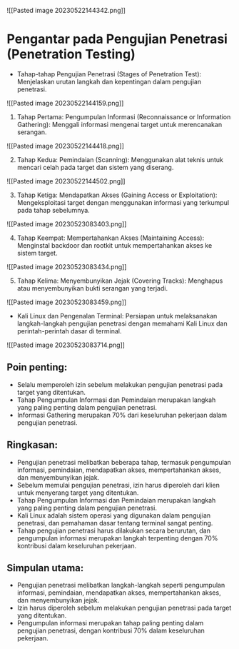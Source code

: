 
![[Pasted image 20230522144342.png]]

# Pengantar pada Pengujian Penetrasi (Penetration Testing)

- Tahap-tahap Pengujian Penetrasi (Stages of Penetration Test): Menjelaskan urutan langkah dan kepentingan dalam pengujian penetrasi.

![[Pasted image 20230522144159.png]]

1. Tahap Pertama: Pengumpulan Informasi (Reconnaissance or Information Gathering): Menggali informasi mengenai target untuk merencanakan serangan.

![[Pasted image 20230522144418.png]]

2. Tahap Kedua: Pemindaian (Scanning): Menggunakan alat teknis untuk mencari celah pada target dan sistem yang diserang.

![[Pasted image 20230522144502.png]]

3. Tahap Ketiga: Mendapatkan Akses (Gaining Access or Exploitation): Mengeksploitasi target dengan menggunakan informasi yang terkumpul pada tahap sebelumnya.

![[Pasted image 20230523083403.png]]

4. Tahap Keempat: Mempertahankan Akses (Maintaining Access): Menginstal backdoor dan rootkit untuk mempertahankan akses ke sistem target.

![[Pasted image 20230523083434.png]]

5. Tahap Kelima: Menyembunyikan Jejak (Covering Tracks): Menghapus atau menyembunyikan bukti serangan yang terjadi.

![[Pasted image 20230523083459.png]]

- Kali Linux dan Pengenalan Terminal: Persiapan untuk melaksanakan langkah-langkah pengujian penetrasi dengan memahami Kali Linux dan perintah-perintah dasar di terminal.

![[Pasted image 20230523083714.png]]

## Poin penting:

- Selalu memperoleh izin sebelum melakukan pengujian penetrasi pada target yang ditentukan.
- Tahap Pengumpulan Informasi dan Pemindaian merupakan langkah yang paling penting dalam pengujian penetrasi.
- Informasi Gathering merupakan 70% dari keseluruhan pekerjaan dalam pengujian penetrasi.

## Ringkasan:

- Pengujian penetrasi melibatkan beberapa tahap, termasuk pengumpulan informasi, pemindaian, mendapatkan akses, mempertahankan akses, dan menyembunyikan jejak.
- Sebelum memulai pengujian penetrasi, izin harus diperoleh dari klien untuk menyerang target yang ditentukan.
- Tahap Pengumpulan Informasi dan Pemindaian merupakan langkah yang paling penting dalam pengujian penetrasi.
- Kali Linux adalah sistem operasi yang digunakan dalam pengujian penetrasi, dan pemahaman dasar tentang terminal sangat penting.
- Tahap pengujian penetrasi harus dilakukan secara berurutan, dan pengumpulan informasi merupakan langkah terpenting dengan 70% kontribusi dalam keseluruhan pekerjaan.

## Simpulan utama:

- Pengujian penetrasi melibatkan langkah-langkah seperti pengumpulan informasi, pemindaian, mendapatkan akses, mempertahankan akses, dan menyembunyikan jejak.
- Izin harus diperoleh sebelum melakukan pengujian penetrasi pada target yang ditentukan.
- Pengumpulan informasi merupakan tahap paling penting dalam pengujian penetrasi, dengan kontribusi 70% dalam keseluruhan pekerjaan.